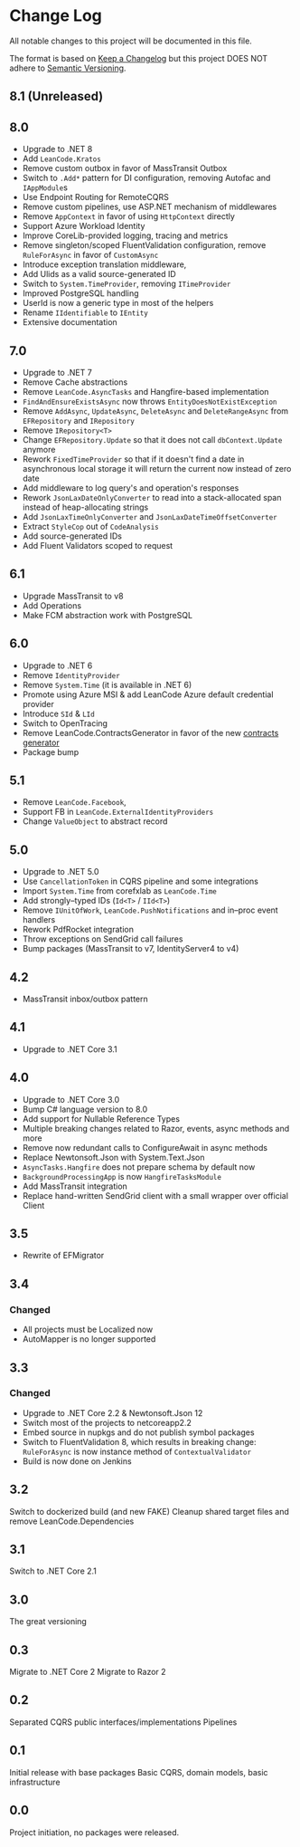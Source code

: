 # Change Log

All notable changes to this project will be documented in this file.

The format is based on [Keep a Changelog](http://keepachangelog.com/)
but this project DOES NOT adhere to [Semantic Versioning](http://semver.org/).

## 8.1 (Unreleased)


## 8.0

* Upgrade to .NET 8
* Add `LeanCode.Kratos`
* Remove custom outbox in favor of MassTransit Outbox
* Switch to `.Add*` pattern for DI configuration, removing Autofac and `IAppModule`s
* Use Endpoint Routing for RemoteCQRS
* Remove custom pipelines, use ASP.NET mechanism of middlewares
* Remove `AppContext` in favor of using `HttpContext` directly
* Support Azure Workload Identity
* Improve CoreLib-provided logging, tracing and metrics
* Remove singleton/scoped FluentValidation configuration, remove `RuleForAsync` in favor of `CustomAsync`
* Introduce exception translation middleware,
* Add Ulids as a valid source-generated ID
* Switch to `System.TimeProvider`, removing `ITimeProvider`
* Improved PostgreSQL handling
* UserId is now a generic type in most of the helpers
* Rename `IIdentifiable` to `IEntity`
* Extensive documentation

## 7.0

* Upgrade to .NET 7
* Remove Cache abstractions
* Remove `LeanCode.AsyncTasks` and Hangfire-based implementation
* `FindAndEnsureExistsAsync` now throws `EntityDoesNotExistException`
* Remove `AddAsync`, `UpdateAsync`, `DeleteAsync` and `DeleteRangeAsync` from `EFRepository` and `IRepository`
* Remove `IRepository<T>`
* Change `EFRepository.Update` so that it does not call `dbContext.Update` anymore
* Rework `FixedTimeProvider` so that if it doesn't find a date in asynchronous local storage it will return the current now instead of zero date
* Add middleware to log query's and operation's responses
* Rework `JsonLaxDateOnlyConverter` to read into a stack-allocated span instead of heap-allocating strings
* Add `JsonLaxTimeOnlyConverter` and `JsonLaxDateTimeOffsetConverter`
* Extract `StyleCop` out of `CodeAnalysis`
* Add source-generated IDs
* Add Fluent Validators scoped to request

## 6.1

* Upgrade MassTransit to v8
* Add Operations
* Make FCM abstraction work with PostgreSQL

## 6.0

* Upgrade to .NET 6
* Remove `IdentityProvider`
* Remove `System.Time` (it is available in .NET 6)
* Promote using Azure MSI & add LeanCode Azure default credential provider
* Introduce `SId` & `LId`
* Switch to OpenTracing
* Remove LeanCode.ContractsGenerator in favor of the new [contracts generator](https://github.com/leancodepl/contractsgenerator)
* Package bump

## 5.1

* Remove `LeanCode.Facebook`,
* Support FB in `LeanCode.ExternalIdentityProviders`
* Change `ValueObject` to abstract record

## 5.0

* Upgrade to .NET 5.0
* Use `CancellationToken` in CQRS pipeline and some integrations
* Import `System.Time` from corefxlab as `LeanCode.Time`
* Add strongly–typed IDs (`Id<T>` / `IId<T>`)
* Remove `IUnitOfWork`, `LeanCode.PushNotifications` and in–proc event handlers
* Rework PdfRocket integration
* Throw exceptions on SendGrid call failures
* Bump packages (MassTransit to v7, IdentityServer4 to v4)

## 4.2

* MassTransit inbox/outbox pattern

## 4.1

* Upgrade to .NET Core 3.1

## 4.0

* Upgrade to .NET Core 3.0
* Bump C# language version to 8.0
* Add support for Nullable Reference Types
* Multiple breaking changes related to Razor, events, async methods and more
* Remove now redundant calls to ConfigureAwait in async methods
* Replace Newtonsoft.Json with System.Text.Json
* `AsyncTasks.Hangfire` does not prepare schema by default now
* `BackgroundProcessingApp` is now `HangfireTasksModule`
* Add MassTransit integration
* Replace hand-written SendGrid client with a small wrapper over official Client

## 3.5

* Rewrite of EFMigrator

## 3.4

### Changed

* All projects must be Localized now
* AutoMapper is no longer supported

## 3.3

### Changed

* Upgrade to .NET Core 2.2 & Newtonsoft.Json 12
* Switch most of the projects to netcoreapp2.2
* Embed source in nupkgs and do not publish symbol packages
* Switch to FluentValidation 8, which results in breaking change: `RuleForAsync` is now instance method of `ContextualValidator`
* Build is now done on Jenkins

## 3.2

Switch to dockerized build (and new FAKE)
Cleanup shared target files and remove LeanCode.Dependencies

## 3.1

Switch to .NET Core 2.1

## 3.0

The great versioning

## 0.3

Migrate to .NET Core 2
Migrate to Razor 2

## 0.2

Separated CQRS public interfaces/implementations
Pipelines

## 0.1

Initial release with base packages
Basic CQRS, domain models, basic infrastructure

## 0.0

Project initiation, no packages were released.
